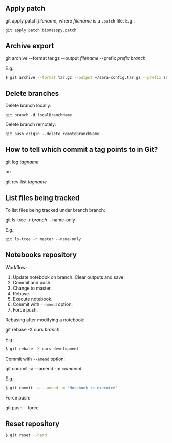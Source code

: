 ## Apply patch

git apply patch *filename*, where *filename* is a `.patch` file. E.g.:

```console
git apply patch biomasspy.patch
```

## Archive export

git archive --format tar.gz --output *filename* --prefix *prefix* *branch*

E.g.:

```sh
$ git archive --format tar.gz --output ~/sara-config.tar.gz --prefix sara-config/ master
```

## Delete branches

Delete branch locally:

```
git branch -d localBranchName
```

Delete branch remotely:

```
git push origin --delete remoteBranchName
```

## How to tell which commit a tag points to in Git?

git log *tagname*

or:

git rev-list *tagname*

## List files being tracked

To list files being tracked under branch branch:

git ls-tree -r *branch* --name-only

E.g.:

```console
git ls-tree -r master --name-only
```

## Notebooks repository

Workflow:

1. Update notebook on branch. Clear outputs and save.
2. Commit and push.
3. Change to master.
4. Rebase.
5. Execute notebook.
6. Commit with `--amend` option.
7. Force push.

Rebasing after modifying a notebook:

git rebase -X ours *branch*

E.g.:

```sh
$ git rebase -X ours development
```

Commit with `--amend` option:

git commit -a --amend -m *comment*

E.g.:

```sh
$ git commit -a --amend -m 'Notebook re-executed'
```

Force push:

git push --force

## Reset repository

```sh
$ git reset --hard
```
